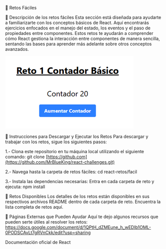 🚀 Retos Fáciles

📌 Descripción de los retos fáciles
Esta sección está diseñada para ayudarte a familiarizarte con los conceptos básicos de React. Aquí encontrarás ejercicios enfocados en el manejo del estado, los eventos y el paso de propiedades entre componentes. Estos retos te ayudarán a comprender cómo React gestiona la interacción entre componentes de manera sencilla, sentando las bases para aprender más adelante sobre otros conceptos avanzados.

![Descripción de la imagen](/Assets/reto-facil-01-contador-basico.png)

🔹 Instrucciones para Descargar y Ejecutar los Retos
Para descargar y trabajar con los retos, sigue los siguientes pasos:

1.- Clona este repositorio en tu máquina local utilizando el siguiente comando: git clone [https://github.com](https://github.com/MrBlueKing/react-challenges.git)

2.- Navega hasta la carpeta de retos fáciles: cd react-retos/facil

3.- Instala las dependencias necesarias: Entra en cada carpeta de reto y ejecuta: npm install

🔹 Retos Disponibles
Los detalles de los retos están disponibles en sus respectivos archivos README dentro de cada carpeta de reto. Encuentra la lista completa de retos aquí.

🔹 Páginas Externas que Pueden Ayudar
Aquí te dejo algunos recursos que pueden serte útiles al resolver los retos: https://docs.google.com/document/d/1QPtH_dZMEune_h_wEDIb1OML-0PODSCAvLt7gRVnCkk/edit?usp=sharing

Documentación oficial de React


